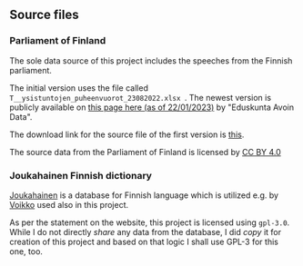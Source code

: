 ## Source files

### Parliament of Finland

The sole data source of this project includes the speeches from the Finnish parliament.

The initial version uses the file called `T__ysistuntojen_puheenvuorot_23082022.xlsx `. The newest version is publicly available on [this page here (as of 22/01/2023)](https://avoindata.eduskunta.fi/#/fi/dataset-search) by "Eduskunta Avoin Data".

The download link for the source file of the first version is [this](https://downloads.ctfassets.net/ihup72fnxs9n/79lPTeCRENeUv7dZsUjBCt/683fdcb30d26b2bdcb3bc9b5b2889fa4/Kansanedustajien_puheenvuorot_t__ysistunnoissa_2019___.xlsx).

The source data from the Parliament of Finland is licensed by [CC BY 4.0](https://creativecommons.org/licenses/by/4.0/)

### Joukahainen Finnish dictionary

[Joukahainen](https://joukahainen.puimula.org/) is a database for Finnish language which is utilized e.g. by [Voikko](https://voikko.puimula.org/python.html) used also in this project.

As per the statement on the website, this project is licensed using `gpl-3.0`. While I do not directly *share* any data from the database, I did *copy* it for creation of this project and based on that logic I shall use GPL-3 for this one, too.

